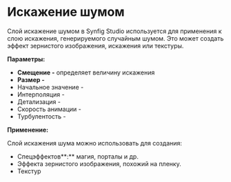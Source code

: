 # Искажение шумом

Слой искажение шумом в Synfig Studio используется для применения к слою искажения, генерируемого случайным шумом. Это может создать эффект зернистого изображения, искажения или текстуры.

**Параметры:**

* **Смещение -** определяет величину искажения
* **Размер -**
* Начальное значение -
* Интерполяция -
* Детализация -
* Скорость анимации -
* Турбулентость -&#x20;

**Применение:**

Слой искажения шума можно использовать для создания:

* Спецэффектов**:** магия, порталы и др.
* Эффекта зернистого изображения, похожий на пленку.
* Текстур
